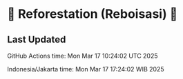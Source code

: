 
# 🌳 Reforestation (Reboisasi) 🌲

## Last Updated

GitHub Actions time: Mon Mar 17 10:24:02 UTC 2025

Indonesia/Jakarta time: Mon Mar 17 17:24:02 WIB 2025
